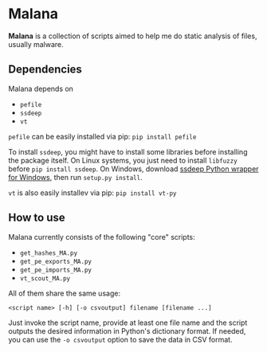 
# Malana
**Malana** is a collection of scripts aimed to help me do static analysis of files, usually malware.

## Dependencies
Malana depends on
- `pefile`
- `ssdeep`
- `vt`

`pefile` can be easily installed via pip: `pip install pefile`

To install `ssdeep`, you might have to install some libraries before installing the package itself. On Linux systems,  you just need to install `libfuzzy` before `pip install ssdeep`. On Windows, download [ssdeep Python wrapper for Windows](https://github.com/MacDue/ssdeep-windows-32_64), then run `setup.py install`.

`vt` is also easily installev via pip: `pip install vt-py`

## How to use
Malana currently consists of the following "core" scripts:
- `get_hashes_MA.py`
- `get_pe_exports_MA.py`
- `get_pe_imports_MA.py`
- `vt_scout_MA.py`

All of them share the same usage:

`<script name> [-h] [-o csvoutput] filename [filename ...]`

Just invoke the script name, provide at least one file name and the script outputs the desired information in Python's dictionary format. If needed, you can use the `-o csvoutput` option to save the data in CSV format. 

